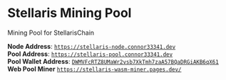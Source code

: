 # Stellaris Mining Pool

Mining Pool for StellarisChain

**Node Address**: [`https://stellaris-node.connor33341.dev`](https://stellaris-node.connor33341.dev/docs) \
**Pool Address**: [`https://stellaris-pool.connor33341.dev`](https://stellaris-pool.connor33341.dev/docs) \
**Pool Wallet Address**: [`DWMVFcRTZ8UMaWr2vsb7XkTmh7zaA57BQaDRGiAKB6qX61`](https://stellaris-explorer.pages.dev/address/DWMVFcRTZ8UMaWr2vsb7XkTmh7zaA57BQaDRGiAKB6qX6) \
**Web Pool Miner** [`https://stellaris-wasm-miner.pages.dev/`](https://stellaris-wasm-miner.pages.dev/)
